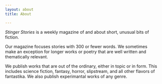 ```yaml
---
layout: about
title: About

---
```


<i>Stinger Stories</i> is a weekly magazine of and about short, unusual bits of fiction.

Our magazine focuses stories with 300 or fewer words. We sometimes make an exception for longer works or poetry that are well written and thematically relevant.

We publish works that are out of the ordinary, either in topic or in form. This includes science fiction, fantasy, horror, slipstream, and all other flavors of fantastika. We also publish experimantal works of any genre.